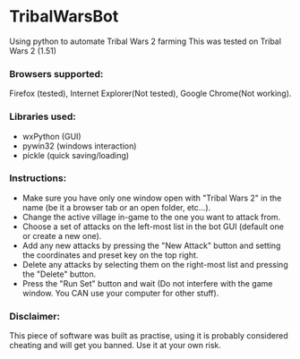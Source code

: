 # TribalWarsBot
Using python to automate Tribal Wars 2 farming
This was tested on Tribal Wars 2 (1.51)
### Browsers supported: 
Firefox (tested), Internet Explorer(Not tested), Google Chrome(Not working).
### Libraries used:
- wxPython (GUI)
- pywin32 (windows interaction)
- pickle (quick saving/loading)

### Instructions:
- Make sure you have only one window open with "Tribal Wars 2" in the name (be it a browser tab or an open folder, etc...).
- Change the active village in-game to the one you want to attack from.
- Choose a set of attacks on the left-most list in the bot GUI (default one or create a new one).
 - Add any new attacks by pressing the "New Attack" button and setting the coordinates and preset key on the top right.
 - Delete any attacks by selecting them on the right-most list and pressing the "Delete" button.
- Press the "Run Set" button and wait (Do not interfere with the game window. You CAN use your computer for other stuff).

### Disclaimer:
This piece of software was built as practise, using it is probably considered cheating and will get you banned. Use it at your own risk.

